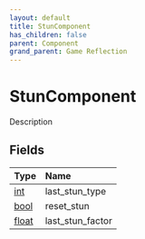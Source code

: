 ```yaml
---
layout: default
title: StunComponent
has_children: false
parent: Component
grand_parent: Game Reflection
---
```

# StunComponent
Description 

## Fields

| Type | Name |
|:-------------|:--------------|
| [int](/docs/game-reflection/enums/int) | last_stun_type |
| [bool](/docs/game-reflection/components/bool) | reset_stun |
| [float](/docs/game-reflection/components/float) | last_stun_factor |


